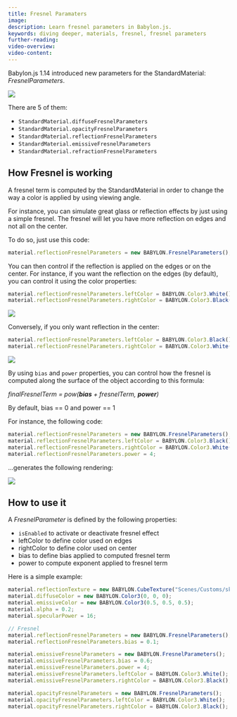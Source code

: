 ```yaml
---
title: Fresnel Paramaters
image: 
description: Learn fresnel parameters in Babylon.js.
keywords: diving deeper, materials, fresnel, fresnel parameters
further-reading:
video-overview:
video-content:
---
```


Babylon.js 1.14 introduced new parameters for the StandardMaterial: _FresnelParameters_.

![](/img/how_to/Fresnel/fresnel.jpg)

There are 5 of them:

* ```StandardMaterial.diffuseFresnelParameters```
* ```StandardMaterial.opacityFresnelParameters```
* ```StandardMaterial.reflectionFresnelParameters```
* ```StandardMaterial.emissiveFresnelParameters```
* ```StandardMaterial.refractionFresnelParameters```

## How Fresnel is working

A fresnel term is computed by the StandardMaterial in order to change the way a color is applied by using viewing angle.

For instance, you can simulate great glass or reflection effects by just using a simple fresnel. The fresnel will let you have more reflection on edges and not all on the center.

To do so, just use this code:

```javascript
material.reflectionFresnelParameters = new BABYLON.FresnelParameters();
```

You can then control if the reflection is applied on the edges or on the center. For instance, if you want the reflection on the edges (by default), you can control it using the color properties:

```javascript
material.reflectionFresnelParameters.leftColor = BABYLON.Color3.White();
material.reflectionFresnelParameters.rightColor = BABYLON.Color3.Black();
```

![](/img/how_to/Fresnel/fresnel01.jpg)

Conversely, if you only want reflection in the center:

```javascript
material.reflectionFresnelParameters.leftColor = BABYLON.Color3.Black();
material.reflectionFresnelParameters.rightColor = BABYLON.Color3.White();
```

![](/img/how_to/Fresnel/fresnel02.jpg)

By using ```bias``` and ```power``` properties, you can control how the fresnel is computed along the surface of the object according to this formula:

_finalFresnelTerm = pow(**bias** + fresnelTerm, **power**)_

By default, bias == 0 and power == 1

For instance, the following code:

```javascript
material.reflectionFresnelParameters = new BABYLON.FresnelParameters();
material.reflectionFresnelParameters.leftColor = BABYLON.Color3.Black();
material.reflectionFresnelParameters.rightColor = BABYLON.Color3.White();
material.reflectionFresnelParameters.power = 4;
```

...generates the following rendering:

![](/img/how_to/Fresnel/fresnel03.jpg)

## How to use it

A _FresnelParameter_ is defined by the following properties:
* ```isEnabled``` to activate or deactivate fresnel effect
* leftColor to define color used on edges
* rightColor to define color used on center
* bias to define bias applied to computed fresnel term
* power to compute exponent applied to fresnel term

Here is a simple example:

```javascript
material.reflectionTexture = new BABYLON.CubeTexture("Scenes/Customs/skybox/TropicalSunnyDay", scene);
material.diffuseColor = new BABYLON.Color3(0, 0, 0);
material.emissiveColor = new BABYLON.Color3(0.5, 0.5, 0.5);
material.alpha = 0.2;
material.specularPower = 16;

// Fresnel
material.reflectionFresnelParameters = new BABYLON.FresnelParameters();
material.reflectionFresnelParameters.bias = 0.1;

material.emissiveFresnelParameters = new BABYLON.FresnelParameters();
material.emissiveFresnelParameters.bias = 0.6;
material.emissiveFresnelParameters.power = 4;
material.emissiveFresnelParameters.leftColor = BABYLON.Color3.White();
material.emissiveFresnelParameters.rightColor = BABYLON.Color3.Black();

material.opacityFresnelParameters = new BABYLON.FresnelParameters();
material.opacityFresnelParameters.leftColor = BABYLON.Color3.White();
material.opacityFresnelParameters.rightColor = BABYLON.Color3.Black();
```

<Playground id="#22KZUW#6" title="Fresnel Refraction" description="Simple example of using fresnel refraction in your scene." image="/img/playgroundsAndNMEs/features/divingDeeperFresnel1.jpg"/>
<Playground id="#AQZJ4C#0" title="Fresnel Parameters" description="Simple example for you to explore fresnel parameters in your scene." image="/img/playgroundsAndNMEs/features/divingDeeperFresnel2.jpg"/>
